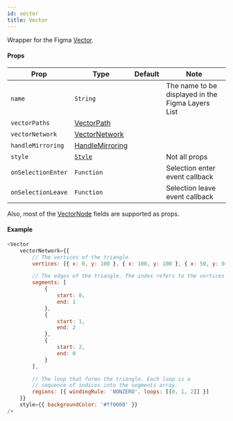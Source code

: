 ```yaml
---
id: vector
title: Vector
---
```


Wrapper for the Figma [Vector](https://www.figma.com/plugin-docs/api/VectorNode/).

#### Props

| Prop       | Type     | Default | Note                                              |
| ---------- | -------- | ------- | ------------------------------------------------- |
| `name`     | `String` |         | The name to be displayed in the Figma Layers List |
| `vectorPaths` | [VectorPath](https://www.figma.com/plugin-docs/api/VectorPath/) |         |  |
| `vectorNetwork` | [VectorNetwork](https://www.figma.com/plugin-docs/api/VectorNetwork/) |         |  |
| `handleMirroring` | [HandleMirroring](https://www.figma.com/plugin-docs/api/HandleMirroring/) |         |  |
| `style`    | [`Style`](/docs/styling)   |         | Not all props                                                 |
| `onSelectionEnter` | `Function` |  | Selection enter event callback  |
| `onSelectionLeave` | `Function` |  | Selection leave event callback  |

Also, most of the [VectorNode](https://www.figma.com/plugin-docs/api/VectorNode/) fields are supported as props.

#### Example

```javascript
<Vector
    vectorNetwork={{
        // The vertices of the triangle
        vertices: [{ x: 0, y: 100 }, { x: 100, y: 100 }, { x: 50, y: 0 }],

        // The edges of the triangle. The index refers to the vertices array.
        segments: [
            {
                start: 0,
                end: 1
            },
            {
                start: 1,
                end: 2
            },
            {
                start: 2,
                end: 0
            }
        ],

        // The loop that forms the triangle. Each loop is a
        // sequence of indices into the segments array.
        regions: [{ windingRule: 'NONZERO', loops: [[0, 1, 2]] }]
    }}
    style={{ backgroundColor: '#ff0000' }}
/>
```
